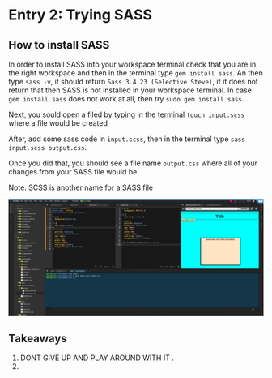 # Entry 2: Trying SASS
## How to install SASS
In order to install SASS into your workspace terminal check that you are in the right 
workspace and then in the terminal type `gem install sass`. 
An then type `sass -v`, it should return `Sass 3.4.23 (Selective Steve)`, if
it does not return that then SASS is not installed in your workspace terminal.
In case `gem install sass` does not work at all, then try `sudo gem install sass`.

Next, you sould open a filed by typing in the terminal `touch input.scss` where a file would be created

After, add some sass code in `input.scss`, then in the terminal type `sass input.scss output.css`.

Once you did that, you should see a file name `output.css` where all of your changes from your SASS file would be.

Note: SCSS is another name for a SASS file

<img src="../images/Screen.png"/>


## Takeaways
1. DONT GIVE UP AND PLAY AROUND WITH IT .
2. 



